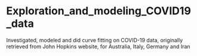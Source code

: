 # Exploration_and_modeling_COVID19_data

Investigated, modeled and did curve fitting on COVID-19 data, originally retrieved from John Hopkins website, for Australia, Italy, Germany and Iran 
